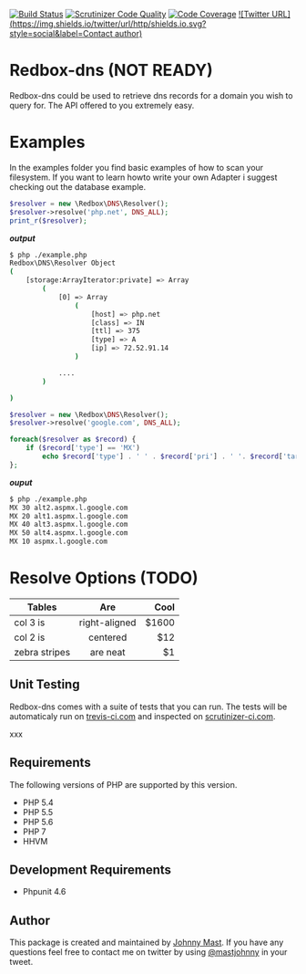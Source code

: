 [![Build Status](https://travis-ci.org/johnnymast/redbox-dns.svg?branch=master)](https://travis-ci.org/johnnymast/redbox-dns)
[![Scrutinizer Code Quality](https://scrutinizer-ci.com/g/johnnymast/redbox-dns/badges/quality-score.png?b=master)](https://scrutinizer-ci.com/g/johnnymast/redbox-dns/?branch=master)
[![Code Coverage](https://scrutinizer-ci.com/g/johnnymast/redbox-dns/badges/coverage.png?b=master)](https://scrutinizer-ci.com/g/johnnymast/redbox-dns/?branch=master)
[![Twitter URL](https://img.shields.io/twitter/url/http/shields.io.svg?style=social&label=Contact author)](https://twitter.com/intent/tweet?text=@mastjohnny)

# Redbox-dns (NOT READY)

Redbox-dns could be used to retrieve dns records for a domain you wish to query for. The API offered to you extremely easy.


# Examples

In the examples folder you find basic examples of how to scan your filesystem. If you want to learn howto write your own Adapter i suggest checking out the database example.

```PHP
$resolver = new \Redbox\DNS\Resolver();
$resolver->resolve('php.net', DNS_ALL);
print_r($resolver);

```

***output***
```bash
$ php ./example.php
Redbox\DNS\Resolver Object
(
    [storage:ArrayIterator:private] => Array
        (
            [0] => Array
                (
                    [host] => php.net
                    [class] => IN
                    [ttl] => 375
                    [type] => A
                    [ip] => 72.52.91.14
                )

            ....
        )

)
```

```php
$resolver = new \Redbox\DNS\Resolver();
$resolver->resolve('google.com', DNS_ALL);

foreach($resolver as $record) {
    if ($record['type'] == 'MX')
        echo $record['type'] . ' ' . $record['pri'] . ' '. $record['target']."\n";
};
```

***ouput***
```bash
$ php ./example.php
MX 30 alt2.aspmx.l.google.com
MX 20 alt1.aspmx.l.google.com
MX 40 alt3.aspmx.l.google.com
MX 50 alt4.aspmx.l.google.com
MX 10 aspmx.l.google.com

```

# Resolve Options (TODO)

| Tables        | Are           | Cool  |
| ------------- |:-------------:| -----:|
| col 3 is      | right-aligned | $1600 |
| col 2 is      | centered      |   $12 |
| zebra stripes | are neat      |    $1 |

## Unit Testing

Redbox-dns comes with a suite of tests that you can run. The tests will be automaticaly run on
[trevis-ci.com](https://travis-ci.org/johnnymast/redbox-dns) and inspected on [scrutinizer-ci.com](https://scrutinizer-ci.com/g/johnnymast/redbox-dns/?branch=master).

xxx

## Requirements

The following versions of PHP are supported by this version.

+ PHP 5.4
+ PHP 5.5
+ PHP 5.6
+ PHP 7
+ HHVM

## Development Requirements

+ Phpunit 4.6


## Author

This package is created and maintained by [Johnny Mast](https://github.com/johnnymast). If you have any questions feel free to contact me on twitter by using [@mastjohnny](https://twitter.com/intent/tweet?text=@mastjohnny) in your tweet.
 
